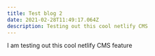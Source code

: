 ```yaml
---
title: Test blog 2
date: 2021-02-28T11:49:17.064Z
description: Testing out this cool netlify CMS
---
```

I am testing out this cool netlify CMS feature